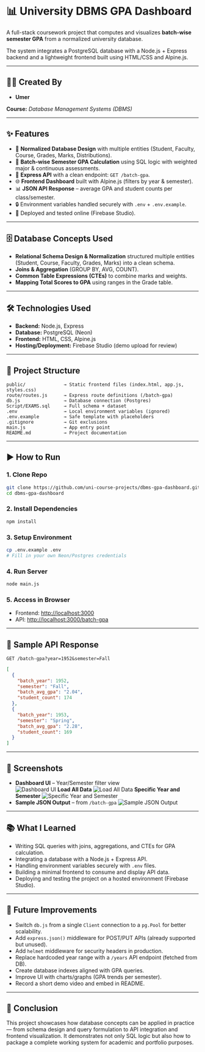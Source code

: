 # 📊 University DBMS GPA Dashboard  

A full-stack coursework project that computes and visualizes **batch-wise semester GPA** from a normalized university database.  

The system integrates a PostgreSQL database with a Node.js + Express backend and a lightweight frontend built using HTML/CSS and Alpine.js.  

---

## 👨‍💻 Created By  
- **Umer**  

**Course:** *Database Management Systems (DBMS)*  

---

## ✨ Features  
- 📂 **Normalized Database Design** with multiple entities (Student, Faculty, Course, Grades, Marks, Distributions).  
- 🧮 **Batch-wise Semester GPA Calculation** using SQL logic with weighted major & continuous assessments.  
- 🔗 **Express API** with a clean endpoint: `GET /batch-gpa`.  
- 🌐 **Frontend Dashboard** built with Alpine.js (filters by year & semester).  
- 📊 **JSON API Response** – average GPA and student counts per class/semester.  
- 🔒 Environment variables handled securely with `.env` + `.env.example`.  
- 🚀 Deployed and tested online (Firebase Studio).  

---

## 🗄️ Database Concepts Used  
- **Relational Schema Design & Normalization** structured multiple entities (Student, Course, Faculty, Grades, Marks) into a clean schema.  
- **Joins & Aggregation** (GROUP BY, AVG, COUNT).  
- **Common Table Expressions (CTEs)** to combine marks and weights.  
- **Mapping Total Scores to GPA** using ranges in the Grade table.  

---

## 🛠️ Technologies Used  
- **Backend:** Node.js, Express  
- **Database:** PostgreSQL (Neon)  
- **Frontend:** HTML, CSS, Alpine.js  
- **Hosting/Deployment:** Firebase Studio (demo upload for review)  

---

## 📂 Project Structure  

```plaintext
public/              → Static frontend files (index.html, app.js, styles.css)
route/routes.js      → Express route definitions (/batch-gpa)
db.js                → Database connection (Postgres)
Script/EXAMS.sql     → Full schema + dataset
.env                 → Local environment variables (ignored)
.env.example         → Safe template with placeholders
.gitignore           → Git exclusions
main.js              → App entry point
README.md            → Project documentation
```

---

## ▶️ How to Run  

### 1. Clone Repo  
```bash
git clone https://github.com/uni-course-projects/dbms-gpa-dashboard.git
cd dbms-gpa-dashboard
```

### 2. Install Dependencies  
```bash
npm install
```

### 3. Setup Environment  
```bash
cp .env.example .env
# Fill in your own Neon/Postgres credentials
```

### 4. Run Server  
```bash
node main.js
```

### 5. Access in Browser  
- Frontend: [http://localhost:3000](http://localhost:3000)  
- API: [http://localhost:3000/batch-gpa](http://localhost:3000/batch-gpa)  

---

## 📡 Sample API Response  

`GET /batch-gpa?year=1952&semester=Fall`  

```json
[
  {
    "batch_year": 1952,
    "semester": "Fall",
    "batch_avg_gpa": "2.04",
    "student_count": 174
  },
  {
    "batch_year": 1953,
    "semester": "Spring",
    "batch_avg_gpa": "2.28",
    "student_count": 169
  }
]
```

---

## 📸 Screenshots  

- **Dashboard UI** – Year/Semester filter view  
![Dashboard UI](screenshots/dashboard.png)
**Load All Data**
![Load All Data](screenshots/load-all-data.png)
**Specific Year and Semester**
![Specific Year and Semester](screenshots/specific-year-semester.png)
- **Sample JSON Output** – from `/batch-gpa`
![Sample JSON Output](screenshots/json.png)  

---

## 📚 What I Learned  
- Writing SQL queries with joins, aggregations, and CTEs for GPA calculation.  
- Integrating a database with a Node.js + Express API.  
- Handling environment variables securely with `.env` files.  
- Building a minimal frontend to consume and display API data.  
- Deploying and testing the project on a hosted environment (Firebase Studio).  

---

## 🔮 Future Improvements  
- Switch `db.js` from a single `Client` connection to a `pg.Pool` for better scalability.  
- Add `express.json()` middleware for POST/PUT APIs (already supported but unused).  
- Add `helmet` middleware for security headers in production.  
- Replace hardcoded year range with a `/years` API endpoint (fetched from DB).  
- Create database indexes aligned with GPA queries.  
- Improve UI with charts/graphs (GPA trends per semester).  
- Record a short demo video and embed in README.  

---

## 🏁 Conclusion  
This project showcases how database concepts can be applied in practice — from schema design and query formulation to API integration and frontend visualization. It demonstrates not only SQL logic but also how to package a complete working system for academic and portfolio purposes.  

